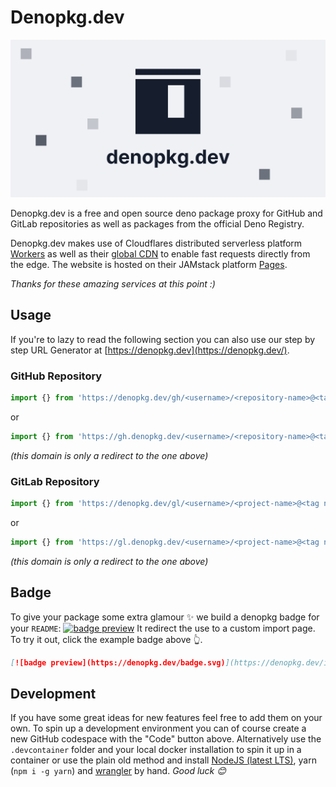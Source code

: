 # Denopkg.dev

![hero image](./hero.png)

Denopkg.dev is a free and open source deno package proxy for GitHub and GitLab
repositories as well as packages from the official Deno Registry.

Denopkg.dev makes use of Cloudflares distributed serverless platform
[Workers](https://workers.cloudflare.com/) as well as their
[global CDN](https://www.cloudflare.com/cdn/) to enable fast requests directly
from the edge. The website is hosted on their JAMstack platform
[Pages](https://pages.cloudflare.com/).

_Thanks for these amazing services at this point :)_

## Usage

If you're to lazy to read the following section you can also use our step by
step URL Generator at [https://denopkg.dev](https://denopkg.dev/).

### GitHub Repository

```ts
import {} from 'https://denopkg.dev/gh/<username>/<repository-name>@<tag name>/path/to/file.ts';
```

or

```ts
import {} from 'https://gh.denopkg.dev/<username>/<repository-name>@<tag name>/path/to/file.ts';
```

_(this domain is only a redirect to the one above)_

### GitLab Repository

```ts
import {} from 'https://denopkg.dev/gl/<username>/<project-name>@<tag name>/path/to/file.ts';
```

or

```ts
import {} from 'https://gl.denopkg.dev/<username>/<project-name>@<tag name>/path/to/file.ts';
```

_(this domain is only a redirect to the one above)_

## Badge

To give your package some extra glamour ✨ we build a denopkg badge for your `README`:
[![badge preview](https://denopkg.dev/badge.svg)](https://denopkg.dev/import/gh/alexanderschau/denopkg.dev@main/README.md)
It redirect the use to a custom import page. To try it out, click the example badge above 👆.

```md
[![badge preview](https://denopkg.dev/badge.svg)](https://denopkg.dev/import/gh/alexanderschau/denopkg.dev@main/README.md)
```

## Development

If you have some great ideas for new features feel free to add them on your own.
To spin up a development environment you can of course create a new GitHub
codespace with the "Code" button above. Alternatively use the `.devcontainer`
folder and your local docker installation to spin it up in a container or use
the plain old method and install [NodeJS (latest LTS)](https://nodejs.org/en/),
yarn (`npm i -g yarn`) and
[wrangler](https://developers.cloudflare.com/workers/#installing-the-workers-cli)
by hand. _Good luck 😊_
